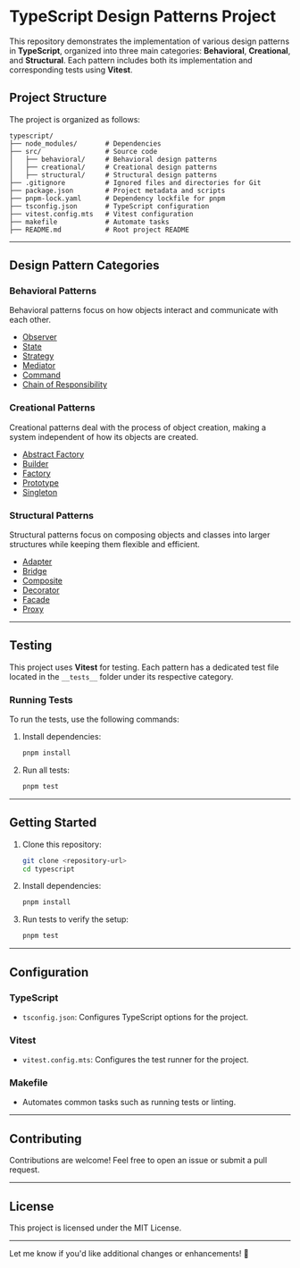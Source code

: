 # TypeScript Design Patterns Project

This repository demonstrates the implementation of various design patterns in **TypeScript**, organized into three main categories: **Behavioral**, **Creational**, and **Structural**. Each pattern includes both its implementation and corresponding tests using **Vitest**.

## Project Structure

The project is organized as follows:

```
typescript/
├── node_modules/       # Dependencies
├── src/                # Source code
│   ├── behavioral/     # Behavioral design patterns
│   ├── creational/     # Creational design patterns
│   ├── structural/     # Structural design patterns
├── .gitignore          # Ignored files and directories for Git
├── package.json        # Project metadata and scripts
├── pnpm-lock.yaml      # Dependency lockfile for pnpm
├── tsconfig.json       # TypeScript configuration
├── vitest.config.mts   # Vitest configuration
├── makefile            # Automate tasks
├── README.md           # Root project README
```

---

## Design Pattern Categories

### Behavioral Patterns

Behavioral patterns focus on how objects interact and communicate with each other.

- [Observer](./src/behavioral/observer.ts)
- [State](./src/behavioral/state.ts)
- [Strategy](./src/behavioral/strategy.ts)
- [Mediator](./src/behavioral/mediator.ts)
- [Command](./src/behavioral/command.ts)
- [Chain of Responsibility](./src/behavioral/chain_of_responsibility.ts)

### Creational Patterns

Creational patterns deal with the process of object creation, making a system independent of how its objects are created.

- [Abstract Factory](./src/creational/abstract_factory.ts)
- [Builder](./src/creational/builder.ts)
- [Factory](./src/creational/factory.ts)
- [Prototype](./src/creational/prototype.ts)
- [Singleton](./src/creational/singleton.ts)

### Structural Patterns

Structural patterns focus on composing objects and classes into larger structures while keeping them flexible and efficient.

- [Adapter](./src/structural/adapter.ts)
- [Bridge](./src/structural/bridge.ts)
- [Composite](./src/structural/composite.ts)
- [Decorator](./src/structural/decorator.ts)
- [Facade](./src/structural/facade.ts)
- [Proxy](./src/structural/proxy.ts)

---

## Testing

This project uses **Vitest** for testing. Each pattern has a dedicated test file located in the `__tests__` folder under its respective category.

### Running Tests

To run the tests, use the following commands:

1. Install dependencies:

   ```bash
   pnpm install
   ```

2. Run all tests:

   ```bash
   pnpm test
   ```

---

## Getting Started

1. Clone this repository:

   ```bash
   git clone <repository-url>
   cd typescript
   ```

2. Install dependencies:

   ```bash
   pnpm install
   ```

3. Run tests to verify the setup:

   ```bash
   pnpm test
   ```

---

## Configuration

### TypeScript

- `tsconfig.json`: Configures TypeScript options for the project.

### Vitest

- `vitest.config.mts`: Configures the test runner for the project.

### Makefile

- Automates common tasks such as running tests or linting.

---

## Contributing

Contributions are welcome! Feel free to open an issue or submit a pull request.

---

## License

This project is licensed under the MIT License.

---

Let me know if you'd like additional changes or enhancements! 🚀
